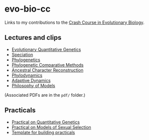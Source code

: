 # evo-bio-cc

Links to my contributions to the [Crash Course in Evolutionary Biology](https://evobiocrashcourse.github.io/).

## Lectures and clips

* [Evolutionary Quantitative Genetics](https://youtu.be/LPm_m8wMT-I?si=4Hj92GsuwXG9C18U)
* [Speciation](https://youtu.be/tON-7f_6u28?si=IVW5-j6RB0Kpbhej)
* [Phylogenetics](https://youtu.be/Y76zl6_5s7I?si=zRFW95BaqFj1kSvT)
* [Phylogenetic Comparative Methods](https://youtu.be/_1s1fvDzA3E?si=EHY8OxoY2LwroDoZ)
* [Ancestral Character Reconstruction](https://youtu.be/ycNc9c1tB8c?si=pdwCN1erP_KKjmHp)
* [Phylodynamics](https://youtu.be/NSPtLAQ1ewk?si=aeX2hsyzKzlsgZZg)
* [Adaptive Dynamics](https://youtu.be/x3FnsyCq_0I?si=mQhjGVrxNJ55goCa)
* [Philosophy of Models](https://youtu.be/VJiy_4GDAsc?si=BhFOoUY5rnTJspWY)

(Associated PDFs are in the `pdf/` folder.)

## Practicals

* [Practical on Quantitative Genetics](https://github.com/rscherrer/evo-bio-cc-quantitative-genetics-practical)
* [Practical on Models of Sexual Selection](https://github.com/rscherrer/evo-bio-cc-sexual-selection-practical)
* [Template for building practicals](https://github.com/rscherrer/evo-bio-cc-practical-template)
